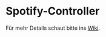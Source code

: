# Spotify-Controller
Für mehr Details schaut bitte ins [Wiki](https://github.com/RT-CUSTOMZ/Spotify-Controller/wiki).
